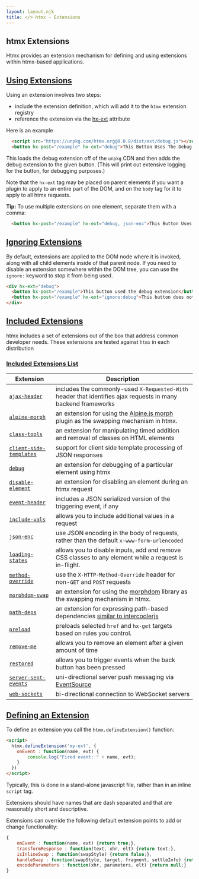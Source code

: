 ```yaml
---
layout: layout.njk
title: </> htmx - Extensions
---
```


## htmx Extensions

Htmx provides an extension mechanism for defining and using extensions within htmx-based applications.

## <a name="using"></a>[Using Extensions](#using)

Using an extension involves two steps:

 * include the extension definition, which will add it to the `htmx` extension registry
 * reference the extension via  the [hx-ext](/attributes/hx-ext) attribute

Here is an example

```html
  <script src="https://unpkg.com/htmx.org@0.0.8/dist/ext/debug.js"></script>
  <button hx-post="/example" hx-ext="debug">This Button Uses The Debug Extension</button>
```

This loads the debug extension off of the `unpkg` CDN and then adds the debug extension to the given button.  (This
will print out extensive logging for the button, for debugging purposes.)

Note that the `hx-ext` tag may be placed on parent elements if you want a plugin to apply to an entire part of the DOM,
and on the `body` tag for it to apply to all htmx requests.

**Tip:** To use multiple extensions on one element, separate them with a comma:

```html
  <button hx-post="/example" hx-ext="debug, json-enc">This Button Uses Two Extensions</button>
```

## <a name="ignore"></a> [Ignoring Extensions](#ignoring)

By default, extensions are applied to the DOM node where it is invoked, along with all child elements inside of that parent node.
If you need to disable an extension somewhere within the DOM tree, you can use the `ignore:` keyword to stop it from being used.

```html
<div hx-ext="debug">
  <button hx-post="/example">This button used the debug extension</button>
  <button hx-post="/example" hx-ext="ignore:debug">This button does not</button>
</div>
```

## <a name="included"></a> [Included Extensions](#included)

htmx includes a set of extensions out of the box that address common developer needs.  These extensions are tested
against `htmx` in each distribution

### <a name='reference'></a> [Included Extensions List](#reference)

<div class="info-table">

| Extension | Description
|-----------|-------------
| [`ajax-header`](/extensions/ajax-header) | includes the commonly-used `X-Requested-With` header that identifies ajax requests in many backend frameworks
| [`alpine-morph`](/extensions/alpine-morph) | an extension for using the [Alpine.js morph](https://alpinejs.dev/plugins/morph) plugin as the swapping mechanism in htmx.
| [`class-tools`](/extensions/class-tools) | an extension for manipulating timed addition and removal of classes on HTML elements
| [`client-side-templates`](/extensions/client-side-templates) | support for client side template processing of JSON responses
| [`debug`](/extensions/debug) | an extension for debugging of a particular element using htmx
| [`disable-element`](/extensions/disable-element) | an extension for disabling an element during an htmx request
| [`event-header`](/extensions/event-header) | includes a JSON serialized version of the triggering event, if any
| [`include-vals`](/extensions/include-vals) | allows you to include additional values in a request
| [`json-enc`](/extensions/json-enc) | use JSON encoding in the body of requests, rather than the default `x-www-form-urlencoded`
| [`loading-states`](/extensions/loading-states) | allows you to disable inputs, add and remove CSS classes to any element while a request is in-flight.
| [`method-override`](/extensions/method-override) | use the `X-HTTP-Method-Override` header for non-`GET` and `POST` requests
| [`morphdom-swap`](/extensions/morphdom-swap) | an extension for using the [morphdom](https://github.com/patrick-steele-idem/morphdom) library as the swapping mechanism in htmx.
| [`path-deps`](/extensions/path-deps) | an extension for expressing path-based dependencies [similar to intercoolerjs](http://intercoolerjs.org/docs.html#dependencies)
| [`preload`](/extensions/preload) | preloads selected `href` and `hx-get` targets based on rules you control.
| [`remove-me`](/extensions/remove-me) | allows you to remove an element after a given amount of time
| [`restored`](/extensions/restored) | allows you to trigger events when the back button has been pressed
| [`server-sent-events`](/extensions/server-sent-events) | uni-directional server push messaging via [EventSource](https://developer.mozilla.org/en-US/docs/Web/API/EventSource)
| [`web-sockets`](/extensions/web-sockets) | bi-directional connection to WebSocket servers

</div>

## <a name="defining"></a>[Defining an Extension](#defining)

To define an extension you call the `htmx.defineExtension()` function:

```html
<script>
  htmx.defineExtension('my-ext', {
    onEvent : function(name, evt) {
        console.log("Fired event: " + name, evt);
    }
  })
</script>
```

Typically, this is done in a stand-alone javascript file, rather than in an inline `script` tag.

Extensions should have names that are dash separated and that are reasonably short and descriptive.

Extensions can override the following default extension points to add or change functionality:

```javascript
{
    onEvent : function(name, evt) {return true;},
    transformResponse : function(text, xhr, elt) {return text;},
    isInlineSwap : function(swapStyle) {return false;},
    handleSwap : function(swapStyle, target, fragment, settleInfo) {return false;},
    encodeParameters : function(xhr, parameters, elt) {return null;}
}
```
